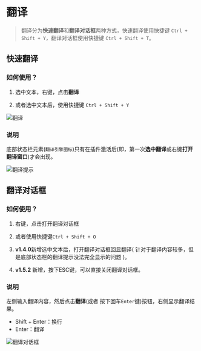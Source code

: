 # 翻译

> 翻译分为**快速翻译**和**翻译对话框**两种方式，快速翻译使用快捷键 `Ctrl + Shift + Y`，翻译对话框使用快捷键 `Ctrl + Shift + T`。

## 快速翻译

### 如何使用？

1. 选中文本，右键，点击**翻译**

2. 或者选中文本后，使用快捷键 `Ctrl + Shift + Y`

![翻译](https://s21.ax1x.com/2024/07/19/pkT3rqK.png)

### 说明

底部状态栏元素(`翻译引擎图标`)只有在插件激活后(即，第一次**选中翻译**或右键**打开翻译窗口**)才会出现。

![翻译提示](https://s21.ax1x.com/2024/07/20/pkTYfk8.png)

## 翻译对话框

### 如何使用？

1. 右键，点击打开翻译对话框

2. 或者使用快捷键`Ctrl + Shift + O`
3. **v1.4.0**新增选中文本后，打开翻译对话框回显翻译( 针对于翻译内容较多，但是底部状态栏的翻译提示没法完全显示的问题 )。
4. **v1.5.2** 新增，按下ESC键，可以直接关闭翻译对话框。

### 说明

左侧输入翻译内容，然后点击**翻译**(或者 按下回车`Enter`键)按钮，右侧显示翻译结果。

- Shift + Enter：换行
- Enter：翻译

![翻译对话框](https://s21.ax1x.com/2025/01/19/pEk2Kte.png)